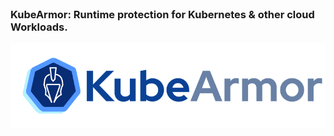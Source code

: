 
<br>

### KubeArmor: Runtime protection for Kubernetes & other cloud Workloads.

![Scan results](./kubearmor-logo.png)
